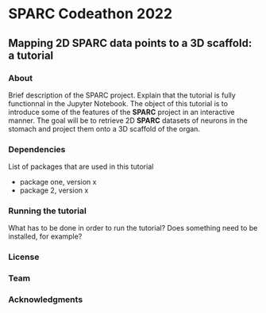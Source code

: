 # **SPARC Codeathon 2022**
## Mapping 2D **SPARC** data points to a 3D scaffold: a tutorial
### **About**
Brief description of the SPARC project. Explain that the tutorial is fully functionnal in the Jupyter Notebook. The object of this tutorial is to introduce some of the features of the **SPARC** project in an interactive manner. The goal will be to retrieve 2D **SPARC** datasets of neurons in the stomach and project them onto a 3D scaffold of the organ.  


### **Dependencies**
List of packages that are used in this tutorial
   * package one, version x
   * package 2, version x

### **Running the tutorial**
What has to be done in order to run the tutorial? Does something need to be installed, for example?

### **License**

### **Team**

### **Acknowledgments**